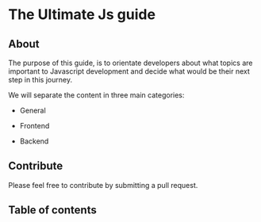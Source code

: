# The Ultimate Js guide

## About
The purpose of this guide, is to orientate developers about what topics are important to Javascript development and decide what would be their next step in this journey.

We will separate the content in three main categories:

* General

* Frontend

* Backend

## Contribute

Please feel free to contribute by submitting a pull request.

## Table of contents

